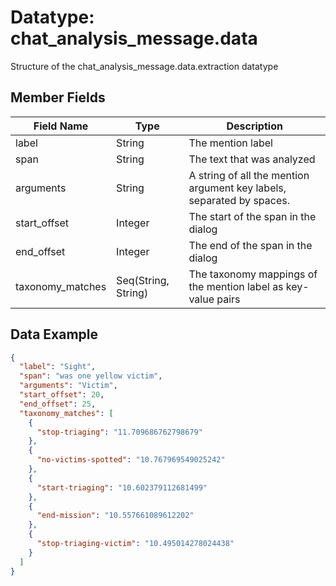 # Datatype: chat_analysis_message.data 

Structure of the chat_analysis_message.data.extraction datatype


## Member Fields

| Field Name | Type | Description
| --- | --- | --- |
| label | String | The mention label
| span | String | The text that was analyzed
| arguments | String | A string of all the mention argument key labels, separated by spaces.
| start_offset | Integer | The start of the span in the dialog
| end_offset | Integer | The end of the span in the dialog
| taxonomy_matches | Seq(String, String) | The taxonomy mappings of the mention label as key-value pairs


## Data Example
```json
{
  "label": "Sight",
  "span": "was one yellow victim",
  "arguments": "Victim",
  "start_offset": 20,
  "end_offset": 25,
  "taxonomy_matches": [
    {
      "stop-triaging": "11.709686762798679"
    },
    {
      "no-victims-spotted": "10.767969549025242"
    },
    {
      "start-triaging": "10.602379112681499"
    },
    {
      "end-mission": "10.557661089612202"
    },
    {
      "stop-triaging-victim": "10.495014278024438"
    }
  ]
}
```
